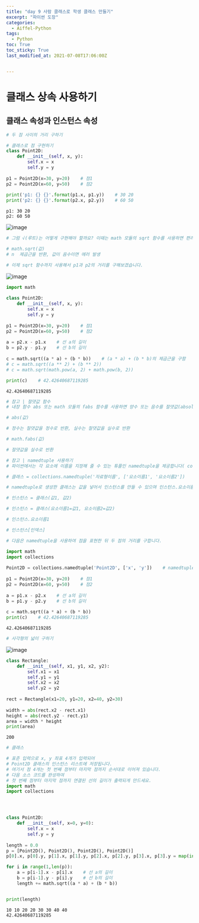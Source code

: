 ```yaml
---
title: "day 9 사람 클래스로 학생 클래스 만들기"
excerpt: "파이썬 도장"
categories:
  - Aiffel-Python
tags:
  - Python
toc: True
toc_sticky: True
last_modified_at: 2021-07-08T17:06:00Z


---
```


# 클래스 상속 사용하기

## 클래스 속성과 인스턴스 속성


```python
# 두 점 사이의 거리 구하기
```


```python
# 클래스로 점 구현하기
class Point2D:
    def __init__(self, x, y):
        self.x = x
        self.y = y
 
p1 = Point2D(x=30, y=20)    # 점1
p2 = Point2D(x=60, y=50)    # 점2
 
print('p1: {} {}'.format(p1.x, p1.y))    # 30 20
print('p2: {} {}'.format(p2.x, p2.y))    # 60 50
```

    p1: 30 20
    p2: 60 50
    
![image](https://user-images.githubusercontent.com/46912607/124863670-7dc3dd80-dff2-11eb-9c04-c9da0ca72d97.png)




```python
# 그럼 √(루트)는 어떻게 구현해야 할까요? 이때는 math 모듈의 sqrt 함수를 사용하면 편리합니다. sqrt는 제곱근을 뜻하는 square root에서 따왔습니다.

# math.sqrt(값)
# n  제곱근을 반환, 값이 음수이면 에러 발생

# 이제 sqrt 함수까지 사용해서 p1과 p2의 거리를 구해보겠습니다.
```

![image](https://user-images.githubusercontent.com/46912607/124863765-afd53f80-dff2-11eb-89ae-0ccf3c7cc03c.png)


```python
import math
 
class Point2D:
    def __init__(self, x, y):
        self.x = x
        self.y = y
 
p1 = Point2D(x=30, y=20)    # 점1
p2 = Point2D(x=60, y=50)    # 점2
 
a = p2.x - p1.x    # 선 a의 길이
b = p2.y - p1.y    # 선 b의 길이
 
c = math.sqrt((a * a) + (b * b))    # (a * a) + (b * b)의 제곱근을 구함
# c = math.sqrt((a ** 2) + (b ** 2))
# c = math.sqrt(math.pow(a, 2) + math.pow(b, 2))

print(c)    # 42.42640687119285
```

    42.42640687119285
    


```python
# 참고 | 절댓값 함수
# 내장 함수 abs 또는 math 모듈의 fabs 함수를 사용하면 양수 또는 음수를 절댓값(absolute value)으로 만들 수 있습니다.

# abs(값)

# 정수는 절댓값을 정수로 반환, 실수는 절댓값을 실수로 반환

# math.fabs(값)

# 절댓값을 실수로 반환
```


```python
# 참고 | namedtuple 사용하기
# 파이썬에서는 각 요소에 이름을 지정해 줄 수 있는 튜플인 namedtuple을 제공합니다( collections 모듈). namedtuple은 자료형 이름과 요소의 이름을 지정하면 클래스를 생성해줍니다. 여기서 자료형 이름은 문자열, 요소의 이름은 문자열 리스트로 넣어줍니다.

# 클래스 = collections.namedtuple('자료형이름', ['요소이름1', '요소이름2'])

# namedtuple로 생성한 클래스는 값을 넣어서 인스턴스를 만들 수 있으며 인스턴스.요소이름 또는 인스턴스[인덱스] 형식으로 요소에 접근할 수 있습니다.

# 인스턴스 = 클래스(값1, 값2)

# 인스턴스 = 클래스(요소이름1=값1, 요소이름2=값2)

# 인스턴스.요소이름1

# 인스턴스[인덱스]

# 다음은 namedtuple을 사용하여 점을 표현한 뒤 두 점의 거리를 구합니다.
```


```python
import math
import collections
 
Point2D = collections.namedtuple('Point2D', ['x', 'y'])    # namedtuple로 점 표현
 
p1 = Point2D(x=30, y=20)    # 점1
p2 = Point2D(x=60, y=50)    # 점2
 
a = p1.x - p2.x    # 선 a의 길이
b = p1.y - p2.y    # 선 b의 길이
 
c = math.sqrt((a * a) + (b * b))
print(c)    # 42.42640687119285
```

    42.42640687119285
    


```python
# 사각형의 넓이 구하기
```
![image](https://user-images.githubusercontent.com/46912607/124864032-2bcf8780-dff3-11eb-856b-b4718f326d1a.png)


```python
class Rectangle:
    def __init__(self, x1, y1, x2, y2):
        self.x1 = x1
        self.y1 = y1
        self.x2 = x2
        self.y2 = y2
 
rect = Rectangle(x1=20, y1=20, x2=40, y2=30)
 
width = abs(rect.x2 - rect.x1)
height = abs(rect.y2 - rect.y1)
area = width * height                       
print(area)
```

    200
    


```python
# 클래스
```


```python
# 표준 입력으로 x, y 좌표 4개가 입력되어 
# Point2D 클래스의 인스턴스 리스트에 저장됩니다. 
# 여기서 점 4개는 첫 번째 점부터 마지막 점까지 순서대로 이어져 있습니다. 
# 다음 소스 코드를 완성하여 
# 첫 번째 점부터 마지막 점까지 연결된 선의 길이가 출력되게 만드세요.
import math
import collections




class Point2D:
    def __init__(self, x=0, y=0):
        self.x = x
        self.y = y
 
length = 0.0
p = [Point2D(), Point2D(), Point2D(), Point2D()]
p[0].x, p[0].y, p[1].x, p[1].y, p[2].x, p[2].y, p[3].x, p[3].y = map(int, input().split())

for i in range(1,len(p)):
    a = p[i-1].x - p[i].x    # 선 a의 길이
    b = p[i-1].y - p[i].y    # 선 b의 길이
    length += math.sqrt((a * a) + (b * b))


print(length)
```

    10 10 20 20 30 30 40 40
    42.42640687119285

